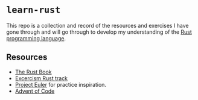 # `learn-rust`
This repo is a collection and record of the resources and exercises I have gone through and will go through to develop my understanding of the [Rust programming language](https://rust-lang.org).

## Resources
* [The Rust Book](https://doc.rust-lang.org/)
* [Excercism Rust track](https://exercism.org/tracks/rust)
* [Project Euler](https://projecteuler.net/) for practice inspiration.
* [Advent of Code](https://adventofcode.com/)